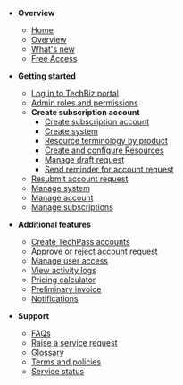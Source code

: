- **Overview**
    - [Home](home.md)
    - [Overview](techBiz-overview.md)
    - [What's new](whats-new/release-notes.md)
     - [Free Access](free-access.md)
- **Getting started**
    - [Log in to TechBiz portal](log-in-to-TechBiz-portal.md)
    - [Admin roles and permissions](admin-roles-and-permissions.md)
    - **Create subscription account**
        - [Create subscription account](create-subscription-acc/request-for-techbiz-account.md)
        <!--- [Create subscription account - Vendors](create-subscription-acc/ats-flow.md)-->
        - [Create system](create-techbiz-system.md)
        - [Resource terminology by product](create-subscription-acc/resource-terminology-by-product.md)
        - [Create and configure Resources](create-configure-resources.md)
        - [Manage draft request](create-subscription-acc/manage-draft-request.md)
        - [Send reminder for account request](create-subscription-acc/send-reminder-for-account-approval.md)
    - [Resubmit account request](create-subscription-acc/resubmit-techbiz-account-application.md)
    - [Manage system](manage-techbiz-system.md)
    - [Manage account](manage-techbiz-account.md)
    - [Manage subscriptions](manage-subscriptions.md)
- **Additional features**
    - [Create TechPass accounts](invite-users.md)
    - [Approve or reject account request](approve-or-reject-techbiz-account.md)
    - [Manage user access](manage-user-access-subscribed-sgts-products.md)
    - [View activity logs](activity-logs.md)
    - [Pricing calculator](pricing-calculator.md)
    - [Preliminary invoice](preliminary-invoice.md)
    - [Notifications](notifications.md)

- **Support**
    - [FAQs](faq.md)
    - [Raise a service request](support-request.md)
    - [Glossary](glossary.md)
    - [Terms and policies](tnp.md)
    - [Service status](service-status.md)

